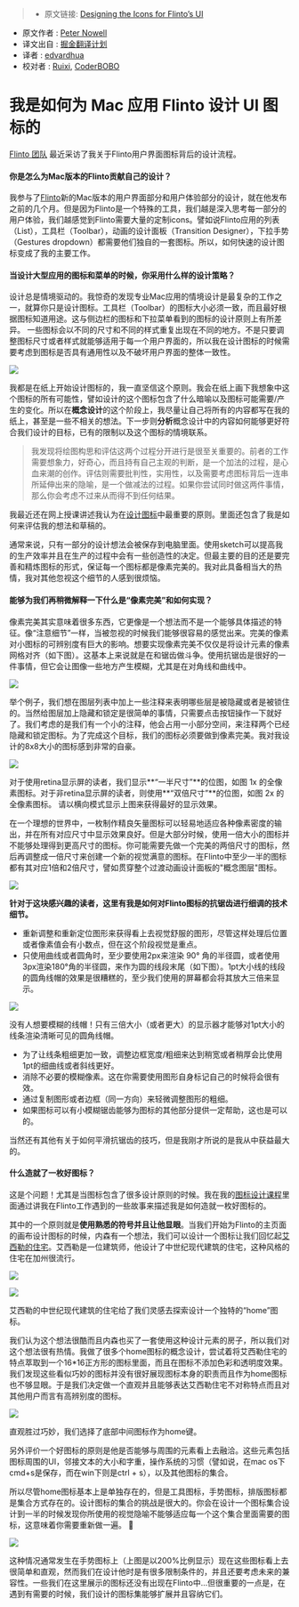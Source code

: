 > * 原文链接: [Designing the Icons for Flinto’s UI](https://medium.com/flinto-software/designing-the-icons-for-flinto-s-ui-ddd9e5788cce#.yr5asvf9c)
* 原文作者 : [Peter Nowell](https://medium.com/@pnowelldesign)
* 译文出自 : [掘金翻译计划](https://github.com/xitu/gold-miner)
* 译者 : [edvardhua](https://github.com/edvardHua)
* 校对者 : [Ruixi](https://github.com/Ruixi), [CoderBOBO](https://github.com/CoderBOBO)

# 我是如何为 Mac 应用 Flinto 设计 UI 图标的

[Flinto 团队](https://www.flinto.com/mac) 最近采访了我关于Flinto用户界面图标背后的设计流程。

#### 你是怎么为Mac版本的Flinto贡献自己的设计？

我参与了[Flinto](https://www.flinto.com/mac)新的Mac版本的用户界面部分和用户体验部分的设计，就在他发布之前的几个月。但是因为Flinto是一个特殊的工具，我们越是深入思考每一部分的用户体验，我们越感觉到Flinto需要大量的定制icons。譬如说Flinto应用的列表（List），工具栏（Toolbar），动画的设计面板（Transition Designer），下拉手势（Gestures dropdown）都需要他们独自的一套图标。所以，如何快速的设计图标变成了我的主要工作。

#### 当设计大型应用的图标和菜单的时候，你采用什么样的设计策略？

设计总是情境驱动的。我惊奇的发现专业Mac应用的情境设计是最复杂的工作之一，就算你只是设计图标。工具栏（Toolbar）的图标大小必须一致，而且最好根据图标知道用途。这与侧边栏的图标和下拉菜单看到的图标的设计原则上有所差异。 一些图标会以不同的尺寸和不同的样式重复出现在不同的地方。不是只要调整图标尺寸或者样式就能够适用于每一个用户界面的，所以我在设计图标的时候需要考虑到图标是否具有通用性以及不破坏用户界面的整体一致性。

![](https://cdn-images-1.medium.com/max/600/1*ttfWxwTTFE_Jy0yJhYwtPQ.jpeg)

我都是在纸上开始设计图标的，我一直坚信这个原则。我会在纸上画下我想象中这个图标的所有可能性，譬如设计的这个图标包含了什么暗喻以及图标可能需要/产生的变化。所以在**概念设计**的这个阶段上，我尽量让自己将所有的内容都写在我的纸上，甚至是一些不相关的想法。下一步则**分析**概念设计中的内容如何能够更好符合我们设计的目标，已有的限制以及这个图标的情境联系。

> 我发现将绘图构思和评估这两个过程分开进行是很至关重要的。前者的工作需要想象力，好奇心，而且持有自己主观的判断，是一个加法的过程，是心血来潮的创作。评估则需要批判性，实用性，以及需要考虑图标背后一连串所延伸出来的隐喻，是一个做减法的过程。如果你尝试同时做这两件事情，那么你会考虑不过来从而得不到任何结果。

我最近还在网上授课讲述我认为在[设计图标](http://shrsl.com/?~boxl)中最重要的原则。里面还包含了我是如何来评估我的想法和草稿的。

通常来说，只有一部分的设计想法会被保存到电脑里面。使用sketch可以提高我的生产效率并且在生产的过程中会有一些创造性的决定。但最主要的目的还是要完善和精炼图标的形式，保证每一个图标都是像素完美的。我对此具备相当大的热情，我对其他忽视这个细节的人感到很烦恼。

#### 能够为我们再稍微解释一下什么是“像素完美”和如何实现？

像素完美其实意味着很多东西，它更像是一个想法而不是一个能够具体描述的特征。像“注意细节”一样，当被忽视的时候我们能够很容易的感觉出来。完美的像素对小图标的可辨别度有巨大的影响。想要实现像素完美不仅仅是将设计元素的像素网格对齐（如下图）。这基本上来说就是在和锯齿做斗争。使用抗锯齿是很好的一件事情，但它会让图像一些地方产生模糊，尤其是在对角线和曲线中。

![](http://ww3.sinaimg.cn/large/a490147fjw1f2m0jk2o2kj20go0i4760.jpg)

举个例子，我们想在图层列表中加上一些注释来表明哪些层是被隐藏或者是被锁住的。当然给图层加上隐藏和锁定是很简单的事情，只需要点击按钮操作一下就好了。我们考虑的是我们有一个小的注释，他会占用一小部分空间，来注释两个已经隐藏和锁定图标。为了完成这个目标，我们的图标必须要做到像素完美。我对我设计的8x8大小的图标感到非常的自豪。

![](http://ww3.sinaimg.cn/large/a490147fjw1f2m0k0slikj20m807xjsz.jpg)

<figcaption>对于使用retina显示屏的读者，我们显示**“一半尺寸”**的位图，如图 1x 的全像素图标。对于非retina显示屏的读者，则使用**“双倍尺寸”**的位图，如图 2x 的全像素图标。 请以横向模式显示上图来获得最好的显示效果。</figcaption>

在一个理想的世界中，一枚制作精良矢量图标可以轻易地适应各种像素密度的输出，并在所有对应尺寸中显示效果良好。但是大部分时候，使用一倍大小的图标并不能够处理得到更高尺寸的图标。你可能需要先做一个完美的两倍尺寸的图标，然后再调整成一倍尺寸来创建一个新的视觉满意的图标。在Flinto中至少一半的图标都有其对应1倍和2倍尺寸，譬如贯穿整个过渡动画设计面板的"概念图层"图标。

![](http://ww4.sinaimg.cn/large/a490147fjw1f2m0ksytpgj20m808wq5a.jpg)

**针对于这块感兴趣的读者，这里有我是如何对Flinto图标的抗锯齿进行细调的技术细节。**

*  重新调整和重新定位图形来获得看上去视觉舒服的图形，尽管这样处理后位置或者像素值会有小数点，但在这个阶段视觉是重点。
*  只使用曲线或者圆角时，至少要使用2px来渲染 90° 角的半径圆，或者使用3px渲染180°角的半径圆，来作为圆的线段末尾（如下图）。1pt大小线的线段的圆角线帽的效果是很糟糕的，至少我们使用的屏幕都会将其放大三倍来显示。

![](http://ww4.sinaimg.cn/large/a490147fjw1f2m0lacz7xj20m80bmdha.jpg)

<figcaption>没有人想要模糊的线帽！只有三倍大小（或者更大）的显示器才能够对1pt大小的线条渲染清晰可见的圆角线帽。</figcaption>

*  为了让线条粗细更加一致，调整边框宽度/粗细来达到稍宽或者稍厚会比使用1pt的细曲线或者斜线更好。
*  消除不必要的模糊像素。这在你需要使用图形自身标记自己的时候将会很有效。
*  通过复制图形或者边框（同一方向）来轻微调整图形的粗细。
*  如果图标可以有小模糊锯齿能够为图标的其他部分提供一定帮助，这也是可以的。

当然还有其他有关于如何平滑抗锯齿的技巧，但是我刚才所说的是我从中获益最大的。

#### 什么造就了一枚好图标？

这是个问题！尤其是当图标包含了很多设计原则的时候。我在我的[图标设计课程](http://shrsl.com/?~boxl)里面通过讲我在Flinto工作遇到的一些故事来描述我是如何造就一枚好图标的。

其中的一个原则就是**使用熟悉的符号并且让他显眼**。当我们开始为Flinto的主页面的画布设计图标的时候，内森有一个想法，我们可以设计一个图标让我们回忆起[艾西勒的住宅](http://www.sj33.cn/architecture/slsj/jiaju/201405/38754_3.html)。艾西勒是一位建筑师，他设计了中世纪现代建筑的住宅，这种风格的住宅在加州很流行。

![](http://ww1.sinaimg.cn/large/a490147fjw1f2m0mhofdpj20go0ci74z.jpg)

![](http://ww4.sinaimg.cn/large/a490147fjw1f2m0mwpmrbj20go0cimye.jpg)

<figcaption>艾西勒的中世纪现代建筑的住宅给了我们灵感去探索设计一个独特的“home”图标。</figcaption>

我们认为这个想法很酷而且内森也买了一套使用这种设计元素的房子，所以我们对这个想法很有热情。我做了很多个home图标的概念设计，尝试着将艾西勒住宅的特点萃取到一个16*16正方形的图标里面，而且在图标不添加色彩和透明度效果。我们发现这些看似巧妙的图标并没有很好展现图标本身的职责而且作为home图标也不够显眼。于是我们决定做一个直观并且能够表达艾西勒住宅不对称特点而且对其他用户而言有高辨别度的图标。

![](http://ww4.sinaimg.cn/large/a490147fjw1f2m0nda8s2j20m80ab0sx.jpg)

<figcaption>直观胜过巧妙，我们选择了底部中间图标作为home键。</figcaption>

另外评价一个好图标的原则是他是否能够与周围的元素看上去融洽。这些元素包括图标周围的UI，邻接文本的大小和字重，操作系统的习惯（譬如说，在mac os下cmd+s是保存，而在win下则是ctrl + s），以及其他图标的集合。

所以尽管home图标基本上是单独存在的，但是工具图标，手势图标，排版图标都是集合方式存在的。设计图标的集合的挑战是很大的。你会在设计一个图标集合设计到一半的时候发现你所使用的视觉隐喻不能够适应每一个这个集合里面需要的图标，这意味着你需要重新做一遍。 🙈

![](http://ww3.sinaimg.cn/large/a490147fjw1f2m0nupc7uj20m80283yh.jpg)

这种情况通常发生在手势图标上（上图是以200%比例显示）现在这些图标看上去很简单和直观，然而我们在设计他时是有很多限制条件的，并且还要考虑未来的兼容性。一些我们在这里展示的图标还没有出现在Flinto中...但很重要的一点是，在遇到有需要的时候，我们设计的图标集能够扩展并且容纳它们。
